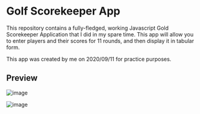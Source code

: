 # Golf Scorekeeper App

This repository contains a fully-fledged, working Javascript Gold Scorekeeper Application that I did in my spare time. This app will allow you to enter players and their scores for 11 rounds, and then display it in tabular form.

This app was created by me on 2020/09/11 for practice purposes.

## Preview
![image](https://user-images.githubusercontent.com/87696858/129041841-a55abe79-427a-464d-b88b-f99289eed8ee.png)

![image](https://user-images.githubusercontent.com/87696858/129041904-cd330f8c-333e-46d4-8b6c-33348cb61ebc.png)
